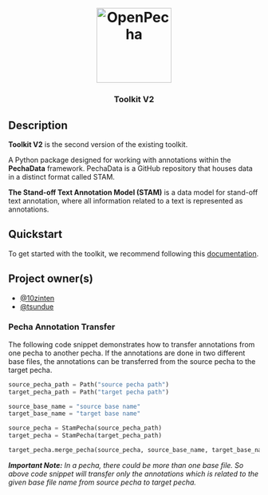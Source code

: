 
<h1 align="center">
  <br>
  <a href="https://openpecha.org"><img src="https://avatars.githubusercontent.com/u/82142807?s=400&u=19e108a15566f3a1449bafb03b8dd706a72aebcd&v=4" alt="OpenPecha" width="150"></a>
  <br>
</h1>

<!-- Replace with 1-sentence description about what this tool is or does.-->

<h3 align="center">Toolkit V2</h3>

## Description

**Toolkit V2** is the second version of the existing toolkit.

A Python package designed for working with annotations within the **PechaData** framework. PechaData is a GitHub repository that houses data in a distinct format called STAM.

**The Stand-off Text Annotation Model (STAM)** is a data model for stand-off text annotation, where all information related to a text is represented as annotations.

## Quickstart
To get started with the toolkit, we recommend following this [documentation](docs/getting-started.md).

## Project owner(s)

<!-- Link to the repo owners' github profiles -->

- [@10zinten](https://github.com/10zinten)
- [@tsundue](https://github.com/tenzin3)

### Pecha Annotation Transfer
The following code snippet demonstrates how to transfer annotations from one pecha to another pecha.
If the annotations are done in two different base files, the annotations can be transferred from the source pecha to the target pecha.

```py
source_pecha_path = Path("source pecha path")
target_pecha_path = Path("target pecha path")

source_base_name = "source base name"
target_base_name = "target base name"

source_pecha = StamPecha(source_pecha_path)
target_pecha = StamPecha(target_pecha_path)

target_pecha.merge_pecha(source_pecha, source_base_name, target_base_name)

```

*__Important Note:__ In a pecha, there could be more than one base file. So above code snippet will transfer only the annotations which is related to the given base file name from source pecha to target pecha.*